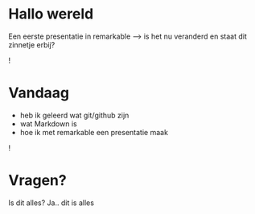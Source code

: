 # Hallo wereld
Een eerste presentatie in remarkable
--> is het nu veranderd en staat dit zinnetje erbij?

!

# Vandaag
- heb ik geleerd wat git/github zijn
- wat Markdown is
- hoe ik met remarkable een presentatie maak


!

# Vragen?

Is dit alles? Ja.. dit is alles